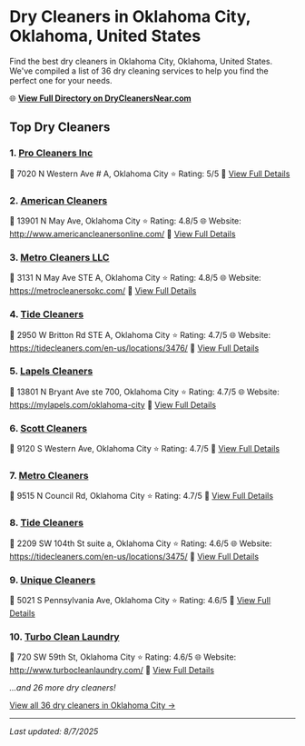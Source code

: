 # Dry Cleaners in Oklahoma City, Oklahoma, United States

Find the best dry cleaners in Oklahoma City, Oklahoma, United States. We've compiled a list of 36 dry cleaning services to help you find the perfect one for your needs.

🌐 **[View Full Directory on DryCleanersNear.com](https://drycleanersnear.com/city/US/Oklahoma/Oklahoma%20City)**

## Top Dry Cleaners

### 1. [Pro Cleaners Inc](https://drycleanersnear.com/dryCleaner/687d9faf7c4eddf67e47ee58/pro-cleaners-inc)
📍 7020 N Western Ave # A, Oklahoma City
⭐ Rating: 5/5
🔗 [View Full Details](https://drycleanersnear.com/dryCleaner/687d9faf7c4eddf67e47ee58/pro-cleaners-inc)

### 2. [American Cleaners](https://drycleanersnear.com/dryCleaner/687d9f3c7c4eddf67e47ea8a/american-cleaners)
📍 13901 N May Ave, Oklahoma City
⭐ Rating: 4.8/5
🌐 Website: http://www.americancleanersonline.com/
🔗 [View Full Details](https://drycleanersnear.com/dryCleaner/687d9f3c7c4eddf67e47ea8a/american-cleaners)

### 3. [Metro Cleaners LLC](https://drycleanersnear.com/dryCleaner/687d9fca7c4eddf67e47ef3a/metro-cleaners-llc)
📍 3131 N May Ave STE A, Oklahoma City
⭐ Rating: 4.8/5
🌐 Website: https://metrocleanersokc.com/
🔗 [View Full Details](https://drycleanersnear.com/dryCleaner/687d9fca7c4eddf67e47ef3a/metro-cleaners-llc)

### 4. [Tide Cleaners](https://drycleanersnear.com/dryCleaner/687d9f367c4eddf67e47e9d2/tide-cleaners)
📍 2950 W Britton Rd STE A, Oklahoma City
⭐ Rating: 4.7/5
🌐 Website: https://tidecleaners.com/en-us/locations/3476/
🔗 [View Full Details](https://drycleanersnear.com/dryCleaner/687d9f367c4eddf67e47e9d2/tide-cleaners)

### 5. [Lapels Cleaners](https://drycleanersnear.com/dryCleaner/687d9f3e7c4eddf67e47eaa8/lapels-cleaners)
📍 13801 N Bryant Ave ste 700, Oklahoma City
⭐ Rating: 4.7/5
🌐 Website: https://mylapels.com/oklahoma-city
🔗 [View Full Details](https://drycleanersnear.com/dryCleaner/687d9f3e7c4eddf67e47eaa8/lapels-cleaners)

### 6. [Scott Cleaners](https://drycleanersnear.com/dryCleaner/687d9f3f7c4eddf67e47eac8/scott-cleaners)
📍 9120 S Western Ave, Oklahoma City
⭐ Rating: 4.7/5
🔗 [View Full Details](https://drycleanersnear.com/dryCleaner/687d9f3f7c4eddf67e47eac8/scott-cleaners)

### 7. [Metro Cleaners](https://drycleanersnear.com/dryCleaner/687d9f927c4eddf67e47ed7f/metro-cleaners)
📍 9515 N Council Rd, Oklahoma City
⭐ Rating: 4.7/5
🔗 [View Full Details](https://drycleanersnear.com/dryCleaner/687d9f927c4eddf67e47ed7f/metro-cleaners)

### 8. [Tide Cleaners](https://drycleanersnear.com/dryCleaner/687d9f2f7c4eddf67e47e8d1/tide-cleaners)
📍 2209 SW 104th St suite a, Oklahoma City
⭐ Rating: 4.6/5
🌐 Website: https://tidecleaners.com/en-us/locations/3475/
🔗 [View Full Details](https://drycleanersnear.com/dryCleaner/687d9f2f7c4eddf67e47e8d1/tide-cleaners)

### 9. [Unique Cleaners](https://drycleanersnear.com/dryCleaner/687d9f3b7c4eddf67e47ea77/unique-cleaners)
📍 5021 S Pennsylvania Ave, Oklahoma City
⭐ Rating: 4.6/5
🔗 [View Full Details](https://drycleanersnear.com/dryCleaner/687d9f3b7c4eddf67e47ea77/unique-cleaners)

### 10. [Turbo Clean Laundry](https://drycleanersnear.com/dryCleaner/687d9f667c4eddf67e47ec03/turbo-clean-laundry)
📍 720 SW 59th St, Oklahoma City
⭐ Rating: 4.6/5
🌐 Website: http://www.turbocleanlaundry.com/
🔗 [View Full Details](https://drycleanersnear.com/dryCleaner/687d9f667c4eddf67e47ec03/turbo-clean-laundry)


*...and 26 more dry cleaners!*

[View all 36 dry cleaners in Oklahoma City →](https://drycleanersnear.com/city/US/Oklahoma/Oklahoma%20City)

---

*Last updated: 8/7/2025*
